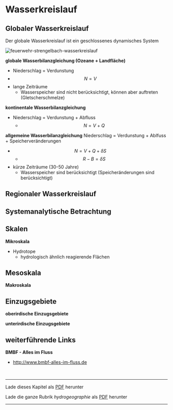 # Wasserkreislauf

## Globaler Wasserkreislauf

Der globale Wasserkreislauf ist ein geschlossenes dynamisches System

![feuerwehr-strengelbach-wasserkreislauf](http://www.feuerwehr-strengelbach.ch/images/praevention/kinder_feuer/wasser/wasserkreislauf.jpg)

**globale Wasserbilanzgleichung (Ozeane + Landfläche)**
- Niederschlag = Verdunstung
- $$N = V$$
- lange Zeiträume
  - Wasserspeicher sind nicht berücksichtigt, können aber auftreten (Gletscherschmelze)

**kontinentale Wasserbilanzgleichung**
- Niederschlag = Verdunstung + Abfluss
  - $$N=V+Q$$

**allgemeine Wasserbilanzgleichung**
Niederschlag = Verdunstung + Ablfuss + Speicherveränderungen
- $$N = V + Q + \delta S$$
  - $$R - B = \delta S$$
- kürze Zeiträume (30-50 Jahre)
  - Wasserspeicher sind berücksichtigt (Speicheränderungen sind berücksichtigt)


## Regionaler Wasserkreislauf 


## Systemanalytische Betrachtung


## Skalen

**Mikroskala**
- Hydrotope
  - hydrologisch ähnlich reagierende Flächen

**Mesoskala**
- 

**Makroskala**


## Einzugsgebiete

**oberirdische Einzugsgebiete**

**unterirdische Einzugsgebiete**


## weiterführende Links

**BMBF - Alles im Fluss**
- http://www.bmbf-alles-im-fluss.de
<br/>

------

Lade dieses Kapitel als [PDF](http://kollektive-geographie-heidelberg.de/hydrogeographie/03-wasserkreislauf.pdf) herunter

Lade die ganze Rubrik *hydrogeographie* als [PDF](http://kollektive-geographie-heidelberg.de/hydrogeographie/hydrogeographie.pdf) herunter

------
